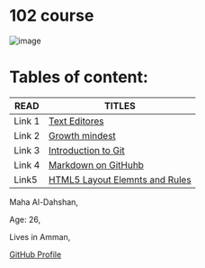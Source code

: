 # 102 course


![image](https://akm-img-a-in.tosshub.com/indiatoday/images/story/202012/chris-ried-ieic5Tq8YMk-unsplas_1200x768.jpeg?bEhcYQAShJnLf0Mtu4JYq8YzICfhz2rB&size=770:433)



# Tables of content:





|READ   | TITLES                      |
|------ |-----------------------------|
|Link 1 |[Text Editores](Link1)       |
|Link 2 |[Growth mindest](Link1)      |
|Link 3 |[Introduction to Git](Link3) |
|Link 4 |[Markdown on GitHuhb](Link4) |
|Link5  |[HTML5 Layout Elemnts and Rules](Link5)|




Maha Al-Dahshan,

Age: 26,

Lives in Amman,



[GitHub Profile](https://github.com/mahadahshan11)